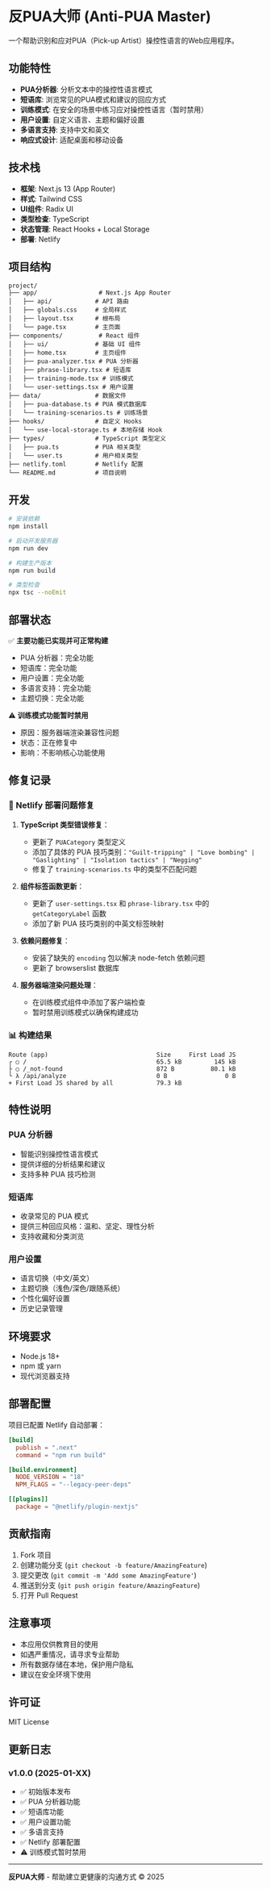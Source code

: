 # 反PUA大师 (Anti-PUA Master)

一个帮助识别和应对PUA（Pick-up Artist）操控性语言的Web应用程序。

## 功能特性

- **PUA分析器**: 分析文本中的操控性语言模式
- **短语库**: 浏览常见的PUA模式和建议的回应方式
- **训练模式**: 在安全的场景中练习应对操控性语言（暂时禁用）
- **用户设置**: 自定义语言、主题和偏好设置
- **多语言支持**: 支持中文和英文
- **响应式设计**: 适配桌面和移动设备

## 技术栈

- **框架**: Next.js 13 (App Router)
- **样式**: Tailwind CSS
- **UI组件**: Radix UI
- **类型检查**: TypeScript
- **状态管理**: React Hooks + Local Storage
- **部署**: Netlify

## 项目结构

```
project/
├── app/                 # Next.js App Router
│   ├── api/            # API 路由
│   ├── globals.css     # 全局样式
│   ├── layout.tsx      # 根布局
│   └── page.tsx        # 主页面
├── components/          # React 组件
│   ├── ui/             # 基础 UI 组件
│   ├── home.tsx        # 主页组件
│   ├── pua-analyzer.tsx # PUA 分析器
│   ├── phrase-library.tsx # 短语库
│   ├── training-mode.tsx # 训练模式
│   └── user-settings.tsx # 用户设置
├── data/               # 数据文件
│   ├── pua-database.ts # PUA 模式数据库
│   └── training-scenarios.ts # 训练场景
├── hooks/              # 自定义 Hooks
│   └── use-local-storage.ts # 本地存储 Hook
├── types/              # TypeScript 类型定义
│   ├── pua.ts          # PUA 相关类型
│   └── user.ts         # 用户相关类型
├── netlify.toml        # Netlify 配置
└── README.md           # 项目说明
```

## 开发

```bash
# 安装依赖
npm install

# 启动开发服务器
npm run dev

# 构建生产版本
npm run build

# 类型检查
npx tsc --noEmit
```

## 部署状态

✅ **主要功能已实现并可正常构建**
- PUA 分析器：完全功能
- 短语库：完全功能  
- 用户设置：完全功能
- 多语言支持：完全功能
- 主题切换：完全功能

⚠️ **训练模式功能暂时禁用**
- 原因：服务器端渲染兼容性问题
- 状态：正在修复中
- 影响：不影响核心功能使用

## 修复记录

### 🔧 Netlify 部署问题修复

1. **TypeScript 类型错误修复**：
   - 更新了 `PUACategory` 类型定义
   - 添加了具体的 PUA 技巧类别：`"Guilt-tripping" | "Love bombing" | "Gaslighting" | "Isolation tactics" | "Negging"`
   - 修复了 `training-scenarios.ts` 中的类型不匹配问题

2. **组件标签函数更新**：
   - 更新了 `user-settings.tsx` 和 `phrase-library.tsx` 中的 `getCategoryLabel` 函数
   - 添加了新 PUA 技巧类别的中英文标签映射

3. **依赖问题修复**：
   - 安装了缺失的 `encoding` 包以解决 node-fetch 依赖问题
   - 更新了 browserslist 数据库

4. **服务器端渲染问题处理**：
   - 在训练模式组件中添加了客户端检查
   - 暂时禁用训练模式以确保构建成功

### 📊 构建结果

```
Route (app)                              Size     First Load JS
┌ ○ /                                    65.5 kB         145 kB
├ ○ /_not-found                          872 B          80.1 kB
└ λ /api/analyze                         0 B                0 B
+ First Load JS shared by all            79.3 kB
```

## 特性说明

### PUA 分析器
- 智能识别操控性语言模式
- 提供详细的分析结果和建议
- 支持多种 PUA 技巧检测

### 短语库
- 收录常见的 PUA 模式
- 提供三种回应风格：温和、坚定、理性分析
- 支持收藏和分类浏览

### 用户设置
- 语言切换（中文/英文）
- 主题切换（浅色/深色/跟随系统）
- 个性化偏好设置
- 历史记录管理

## 环境要求

- Node.js 18+
- npm 或 yarn
- 现代浏览器支持

## 部署配置

项目已配置 Netlify 自动部署：

```toml
[build]
  publish = ".next"
  command = "npm run build"

[build.environment]
  NODE_VERSION = "18"
  NPM_FLAGS = "--legacy-peer-deps"

[[plugins]]
  package = "@netlify/plugin-nextjs"
```

## 贡献指南

1. Fork 项目
2. 创建功能分支 (`git checkout -b feature/AmazingFeature`)
3. 提交更改 (`git commit -m 'Add some AmazingFeature'`)
4. 推送到分支 (`git push origin feature/AmazingFeature`)
5. 打开 Pull Request

## 注意事项

- 本应用仅供教育目的使用
- 如遇严重情况，请寻求专业帮助
- 所有数据存储在本地，保护用户隐私
- 建议在安全环境下使用

## 许可证

MIT License

## 更新日志

### v1.0.0 (2025-01-XX)
- ✅ 初始版本发布
- ✅ PUA 分析器功能
- ✅ 短语库功能
- ✅ 用户设置功能
- ✅ 多语言支持
- ✅ Netlify 部署配置
- ⚠️ 训练模式暂时禁用

---

**反PUA大师** - 帮助建立更健康的沟通方式 © 2025 